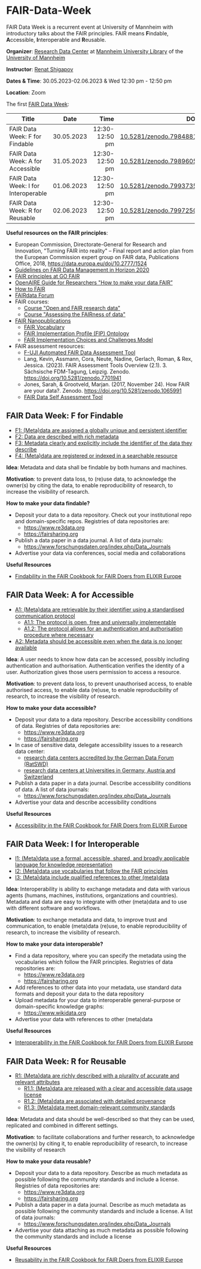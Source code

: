 # FAIR-Data-Week

FAIR Data Week is a recurrent event at University of Mannheim with introductory talks about the FAIR principles. FAIR means **F**indable, **A**ccessible, **I**nteroperable and **R**eusable.

**Organizer**: [Research Data Center](https://www.bib.uni-mannheim.de/lehren-und-forschen/forschungsdatenzentrum) at [Mannheim University Library](https://www.bib.uni-mannheim.de) of the [University of Mannheim](https://www.uni-mannheim.de)

**Instructor**: [Renat Shigapov](https://www.bib.uni-mannheim.de/ihre-ub/ansprechpersonen/dr-renat-shigapov)

**Dates & Time**: 30.05.2023-02.06.2023 & Wed 12:30 pm - 12:50 pm

**Location**: Zoom

The first [FAIR Data Week](https://www.bib.uni-mannheim.de/lehren-und-forschen/forschungsdatenzentrum/fair-data-week):

| Title        | Date           | Time  | DOI  |
| ------------- |:-------------:| -----:| -----:|
| FAIR Data Week: F for Findable      | 30.05.2023 | 12:30-12:50 pm | [10.5281/zenodo.7984881](https://doi.org/10.5281/zenodo.7984881) |
| FAIR Data Week: A for Accessible      | 31.05.2023 | 12:30-12:50 pm | [10.5281/zenodo.7989605](https://doi.org/10.5281/zenodo.7989605) |
| FAIR Data Week: I for Interoperable     | 01.06.2023 | 12:30-12:50 pm | [10.5281/zenodo.7993735](https://doi.org/10.5281/zenodo.7993735)  |
| FAIR Data Week: R for Reusable     | 02.06.2023 | 12:30-12:50 pm | [10.5281/zenodo.7997250](https://doi.org/10.5281/zenodo.7997250)  |

**Useful resources on the FAIR principles**:

* European Commission, Directorate-General for Research and Innovation, "Turning FAIR into reality" – Final report and action plan from the European Commission expert group on FAIR data, Publications Office, 2018, https://data.europa.eu/doi/10.2777/1524
* [Guidelines on FAIR Data Management in Horizon 2020](https://ec.europa.eu/research/participants/data/ref/h2020/grants_manual/hi/oa_pilot/h2020-hi-oa-data-mgt_en.pdf)
* [FAIR principles at GO FAIR](https://www.go-fair.org/fair-principles)
* [OpenAIRE Guide for Researchers "How to make your data FAIR”](https://www.openaire.eu/how-to-make-your-data-fair)
* [How to FAIR](https://www.howtofair.dk)
* [FAIRdata Forum](https://fairdataforum.org)
* FAIR courses:
   * [Course "Open and FAIR research data"](https://www.fosteropenscience.eu/node/2820)
   * [Course "Assessing the FAIRness of data"](https://www.fosteropenscience.eu/node/2644)
* [FAIR Nanopublications](https://github.com/peta-pico/fair-nanopubs)
   * [FAIR Vocabulary](https://peta-pico.github.io/FAIR-nanopubs/principles/index-en.html)
   * [FAIR Implementation Profile (FIP) Ontology](https://peta-pico.github.io/FAIR-nanopubs/fip/index-en.html)
   * [FAIR Implementation Choices and Challenges Model](https://peta-pico.github.io/FAIR-nanopubs/icc/index-en.html)
* FAIR assessment resources:
   * [F-UJI Automated FAIR Data Assessment Tool](https://www.f-uji.net)
   * Lang, Kevin, Assmann, Cora, Neute, Nadine, Gerlach, Roman, & Rex, Jessica. (2023). FAIR Assessment Tools Overview (2.1). 3. Sächsische FDM-Tagung, Leipzig. Zenodo. https://doi.org/10.5281/zenodo.7701941
   * Jones, Sarah, & Grootveld, Marjan. (2017, November 24). How FAIR are your data?. Zenodo. https://doi.org/10.5281/zenodo.1065991
   * [FAIR Data Self Assessment Tool](https://ardc.edu.au/resource/fair-data-self-assessment-tool)

## FAIR Data Week: F for Findable

* [F1: (Meta)data are assigned a globally unique and persistent identifier](https://www.go-fair.org/fair-principles/f1-meta-data-assigned-globally-unique-persistent-identifiers)
* [F2: Data are described with rich metadata ](https://www.go-fair.org/fair-principles/f2-data-described-rich-metadata)
* [F3: Metadata clearly and explicitly include the identifier of the data they describe](https://www.go-fair.org/fair-principles/f3-metadata-clearly-explicitly-include-identifier-data-describe)
* [F4: (Meta)data are registered or indexed in a searchable resource](https://www.go-fair.org/fair-principles/f4-metadata-registered-indexed-searchable-resource)

**Idea**: Metadata and data shall be findable by both humans and machines.

**Motivation**: to prevent data loss, to (re)use data, to acknowledge the owner(s) by citing the data, to enable reproducibility of research, to increase the visibility of research.

**How to make your data findable?** 
* Deposit your data to a data repository. Check out your institutional repo and domain-specific repos. Registries of data repositories are:
   * https://www.re3data.org 
   * https://fairsharing.org 
* Publish a data paper in a data journal. A list of data journals:
   * https://www.forschungsdaten.org/index.php/Data_Journals 
* Advertise your data via conferences, social media and collaborations

**Useful Resources**

* [Findability in the FAIR Cookbook for FAIR Doers from ELIXIR Europe](https://faircookbook.elixir-europe.org/content/recipes/findability)

## FAIR Data Week: A for Accessible

* [A1: (Meta)data are retrievable by their identifier using a standardised communication protocol](https://www.go-fair.org/fair-principles/metadata-retrievable-identifier-standardised-communication-protocol)
   * [A1.1: The protocol is open, free and universally implementable](https://www.go-fair.org/fair-principles/a1-1-protocol-open-free-universally-implementable)
   * [A1.2: The protocol allows for an authentication and authorisation procedure where necessary](https://www.go-fair.org/fair-principles/a1-2-protocol-allows-authentication-authorisation-required)
* [A2: Metadata should be accessible even when the data is no longer available](https://www.go-fair.org/fair-principles/a2-metadata-accessible-even-data-no-longer-available)

**Idea**: A user needs to know how data can be accessed, possibly including authentication and authorisation. Authentication verifies the identity of a user. Authorization gives those users permission to access a resource.

**Motivation**: to prevent data loss, to prevent unauthorised access, to enable authorised access, to enable data (re)use, to enable reproducibility of research, to increase the visibility of research.

**How to make your data accessible?** 

* Deposit your data to a data repository. Describe accessibility conditions of data. Registries of data repositories are:
   * https://www.re3data.org 
   * https://fairsharing.org 
* In case of sensitive data, delegate accessibility issues to a research data center:
   * [research data centers accredited by the German Data Forum (RatSWD)](https://www.konsortswd.de/en/datacentres/all-datacentres)
   * [research data centers at Universities in Germany, Austria and Switzerland](https://www.forschungsdaten.org/index.php/FDM-Kontakte)
* Publish a data paper in a data journal. Describe accessibility conditions of data. A list of data journals:
   * https://www.forschungsdaten.org/index.php/Data_Journals
* Advertise your data and describe accessibility conditions

**Useful Resources**

* [Accessibility in the FAIR Cookbook for FAIR Doers from ELIXIR Europe](https://faircookbook.elixir-europe.org/content/recipes/accessibility)

## FAIR Data Week: I for Interoperable

* [I1: (Meta)data use a formal, accessible, shared, and broadly applicable language for knowledge representation](https://www.go-fair.org/fair-principles/i1-metadata-use-formal-accessible-shared-broadly-applicable-language-knowledge-representation)
* [I2: (Meta)data use vocabularies that follow the FAIR principles](https://www.go-fair.org/fair-principles/i2-metadata-use-vocabularies-follow-fair-principles)
* [I3: (Meta)data include qualified references to other (meta)data](https://www.go-fair.org/fair-principles/i3-metadata-include-qualified-references-metadata)

**Idea**: Interoperability is ability to exchange metadata and data with various agents (humans, machines, institutions, organizations and countries). Metadata and data are easy to integrate with other (meta)data and to use with different software and workflows.

**Motivation**: to exchange metadata and data, to improve trust and communication, to enable (meta)data (re)use, to enable reproducibility of research, to increase the visibility of research.

**How to make your data interoperable?** 

* Find a data repository, where you can specify the metadata using the vocabularies which follow the FAIR principles. Registries of data repositories are:
   * https://www.re3data.org 
   * https://fairsharing.org 
* Add references to other data into your metadata, use standard data formats and deposit your data to the data repository
* Upload metadata for your data to interoperable general-purpose or domain-specific knowledge graphs:
   * https://www.wikidata.org
* Advertise your data with references to other (meta)data

**Useful Resources**

* [Interoperability in the FAIR Cookbook for FAIR Doers from ELIXIR Europe](https://faircookbook.elixir-europe.org/content/recipes/interoperability)

## FAIR Data Week: R for Reusable

* [R1: (Meta)data are richly described with a plurality of accurate and relevant attributes](https://www.go-fair.org/fair-principles/r1-metadata-richly-described-plurality-accurate-relevant-attributes)
   * [R1.1: (Meta)data are released with a clear and accessible data usage license](https://www.go-fair.org/fair-principles/r1-1-metadata-released-clear-accessible-data-usage-license)
   * [R1.2: (Meta)data are associated with detailed provenance](https://www.go-fair.org/fair-principles/r1-2-metadata-associated-detailed-provenance)
   * [R1.3: (Meta)data meet domain-relevant community standards](https://www.go-fair.org/fair-principles/r1-3-metadata-meet-domain-relevant-community-standards)

**Idea**: Metadata and data should be well-described so that they can be used, replicated and combined in different settings.

**Motivation**: to facilitate collaborations and further research, to acknowledge the owner(s) by citing it, to enable reproducibility of research, to increase the visibility of research

**How to make your data reusable?**

* Deposit your data to a data repository. Describe as much metadata as possible following the community standards and include a license. Registries of data repositories are:
   * https://www.re3data.org 
   * https://fairsharing.org 
* Publish a data paper in a data journal. Describe as much metadata as possible following the community standards and include a license. A list of data journals:
   * https://www.forschungsdaten.org/index.php/Data_Journals 
* Advertise your data attaching as much metadata as possible following the community standards and include a license 

**Useful Resources**

* [Reusability in the FAIR Cookbook for FAIR Doers from ELIXIR Europe](https://faircookbook.elixir-europe.org/content/recipes/reusability)
